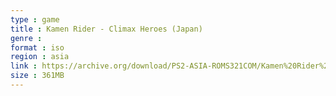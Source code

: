 ```yaml
---
type : game
title : Kamen Rider - Climax Heroes (Japan)
genre : 
format : iso
region : asia
link : https://archive.org/download/PS2-ASIA-ROMS321COM/Kamen%20Rider%20-%20Climax%20Heroes%20%28Japan%29.7z
size : 361MB
---
```

